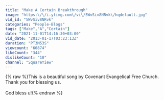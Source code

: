```yaml
---
title: "Make A Certain Breakthrough"
image: "https:\/\/i.ytimg.com\/vi\/5WvSiv8NRvk\/hqdefault.jpg"
vid_id: "5WvSiv8NRvk"
categories: "People-Blogs"
tags: ["Make","A","Certain"]
date: "2021-11-01T14:16:30+03:00"
vid_date: "2013-01-17T03:23:13Z"
duration: "PT3M53S"
viewcount: "60874"
likeCount: "344"
dislikeCount: "10"
channel: "SquareYiew"
---
```

{% raw %}This is a beautiful song by Covenant Evangelical Free Church. Thank you for blessing us.<br /><br />God bless u!{% endraw %}
